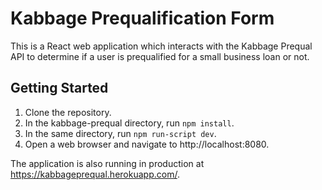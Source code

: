 # Kabbage Prequalification Form

This is a React web application which interacts with the Kabbage Prequal API to determine if a user is prequalified for a small business loan or not.

## Getting Started

1. Clone the repository.
2. In the kabbage-prequal directory, run ```npm install```.
3. In the same directory, run ```npm run-script dev```.
4. Open a web browser and navigate to http://localhost:8080.

The application is also running in production at https://kabbageprequal.herokuapp.com/.
